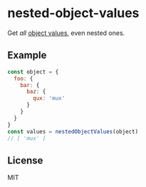 
# nested-object-values

Get _all_ [object values](https://www.npmjs.com/package/object-values), even nested ones.

## Example

```js
const object = {
  foo: {
    bar: {
      baz: {
        qux: 'mux'
      }
    }
  }
}
const values = nestedObjectValues(object)
// [ 'mux' ]
```

## License

MIT
